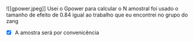 ![[gpower.jpeg]]
Usei o Gpower para calcular o N amostral 
foi usado o tamanho de efeito de 0.84 igual ao trabalho que eu encontrei no grupo do zang
- [x] A amostra será por convenicência


